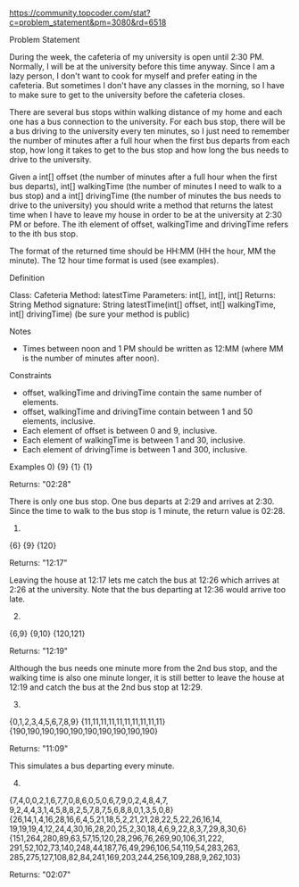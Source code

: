 https://community.topcoder.com/stat?c=problem_statement&pm=3080&rd=6518

Problem Statement

During the week, the cafeteria of my university is open until 2:30 PM. Normally, I will be at the university before this time anyway. Since I am a lazy person, I don't want to cook for myself and prefer eating in the cafeteria. But sometimes I don't have any classes in the morning, so I have to make sure to get to the university before the cafeteria closes.

There are several bus stops within walking distance of my home and each one has a bus connection to the university. For each bus stop, there will be a bus driving to the university every ten minutes, so I just need to remember the number of minutes after a full hour when the first bus departs from each stop, how long it takes to get to the bus stop and how long the bus needs to drive to the university.

Given a int[] offset (the number of minutes after a full hour when the first bus departs), int[] walkingTime (the number of minutes I need to walk to a bus stop) and a int[] drivingTime (the number of minutes the bus needs to drive to the university) you should write a method that returns the latest time when I have to leave my house in order to be at the university at 2:30 PM or before. The ith element of offset, walkingTime and drivingTime refers to the ith bus stop.

The format of the returned time should be HH:MM (HH the hour, MM the minute). The 12 hour time format is used (see examples).

Definition

Class:	Cafeteria
Method:	latestTime
Parameters:	int[], int[], int[]
Returns:	String
Method signature:	String latestTime(int[] offset, int[] walkingTime, int[] drivingTime)
(be sure your method is public)


Notes
-	Times between noon and 1 PM should be written as 12:MM (where MM is the number of minutes after noon).

Constraints
-	offset, walkingTime and drivingTime contain the same number of elements.
-	offset, walkingTime and drivingTime contain between 1 and 50 elements, inclusive.
-	Each element of offset is between 0 and 9, inclusive.
-	Each element of walkingTime is between 1 and 30, inclusive.
-	Each element of drivingTime is between 1 and 300, inclusive.

Examples
0)
{9}
{1}
{1}

Returns: "02:28"

There is only one bus stop. One bus departs at 2:29 and arrives at 2:30. Since the time to walk to the bus stop is 1 minute, the return value is 02:28.

1)
{6}
{9}
{120}

Returns: "12:17"

Leaving the house at 12:17 lets me catch the bus at 12:26 which arrives at 2:26 at the university. Note that the bus departing at 12:36 would arrive too late.

2)
{6,9}
{9,10}
{120,121}

Returns: "12:19"

Although the bus needs one minute more from the 2nd bus stop, and the walking time is also one minute longer, it is still better to leave the house at 12:19 and catch the bus at the 2nd bus stop at 12:29.

3)
{0,1,2,3,4,5,6,7,8,9}
{11,11,11,11,11,11,11,11,11,11}
{190,190,190,190,190,190,190,190,190,190}

Returns: "11:09"

This simulates a bus departing every minute.

4)
{7,4,0,0,2,1,6,7,7,0,8,6,0,5,0,6,7,9,0,2,4,8,4,7,
9,2,4,4,3,1,4,5,8,8,2,5,7,8,7,5,6,8,8,0,1,3,5,0,8}
{26,14,1,4,16,28,16,6,4,5,21,18,5,2,21,21,28,22,5,22,26,16,14,
19,19,19,4,12,24,4,30,16,28,20,25,2,30,18,4,6,9,22,8,3,7,29,8,30,6}
{151,264,280,89,63,57,15,120,28,296,76,269,90,106,31,222,
291,52,102,73,140,248,44,187,76,49,296,106,54,119,54,283,263,
285,275,127,108,82,84,241,169,203,244,256,109,288,9,262,103}

Returns: "02:07"
